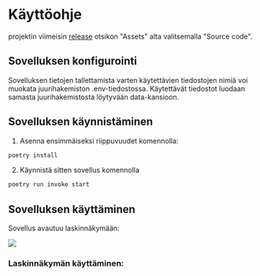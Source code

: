# Käyttöohje
projektin viimeisin [release](https://github.com/Deepthetics/ot-harjoitustyo/releases) otsikon "Assets" alta valitsemalla "Source code".

## Sovelluksen konfigurointi

Sovelluksen tietojen tallettamista varten käytettävien tiedostojen nimiä voi muokata juurihakemiston .env-tiedostossa. Käytettävät tiedostot luodaan samasta juurihakemistosta löytyvään data-kansioon. 

## Sovelluksen käynnistäminen

1. Asenna ensimmäiseksi riippuvuudet komennolla:

```bash
poetry install
```

2. Käynnistä sitten sovellus komennolla 

```bash
poetry run invoke start
```

## Sovelluksen käyttäminen

Sovellus avautuu laskinnäkymään:

![](https://github.com/Deepthetics/ot-harjoitustyo/blob/master/dokumentaatio/kuvat/laskin.png)

### Laskinnäkymän käyttäminen:
